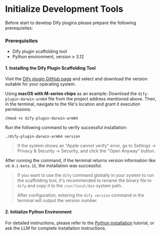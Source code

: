 # Initialize Development Tools

Before start to develop Dify plugins please prepare the following prerequisites:

### **Prerequisites**

* Dify plugin scaffolding tool
* Python environment, version ≥ 3.12

#### **1. Installing the Dify Plugin Scaffolding Tool**

Visit the [Dify plugin GitHub page](https://github.com/langgenius/dify-plugin-daemon/releases) and select and download the version suitable for your operating system.

Using **macOS with M-series chips** as an example: Download the `dify-plugin-darwin-arm64` file from the project address mentioned above. Then, in the terminal, navigate to the file's location and grant it execution permissions:

```
chmod +x dify-plugin-darwin-arm64
```

Run the following command to verify successful installation:

```
./dify-plugin-darwin-arm64 version
```

> If the system shows an "Apple cannot verify" error, go to Settings → Privacy & Security → Security, and click the "Open Anyway" button.

After running the command, if the terminal returns version information like `v0.0.1-beta.15`, the installation was successful.

> If you want to use the `dify` command globally in your system to run the scaffolding tool, it's recommended to rename the binary file to `dify` and copy it to the `/usr/local/bin` system path.
>
> After configuration, entering the `dify version` command in the terminal will output the version number.

#### **2. Initialize Python Environment**

For detailed instructions, please refer to the [Python installation](https://pythontest.com/python/installing-python-3-11/) tutorial, or ask the LLM for complete installation instructions.
